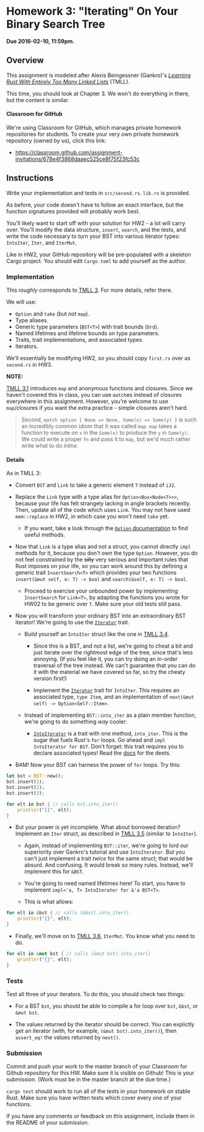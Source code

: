 # Homework 3: "Iterating" On Your Binary Search Tree

**Due 2016-02-10, 11:59pm.**

## Overview

This assignment is modeled after Alexis Beingessner (Gankro)'s [_Learning Rust
With Entirely Too Many Linked Lists_][TMLL] (TMLL).

[TMLL]: http://cglab.ca/~abeinges/blah/too-many-lists/book/

This time, you should look at Chapter 3. We won't do everything in there, but
the content is similar.

#### Classroom for GitHub

We're using Classroom for GitHub, which manages private homework repositories
for students. To create your very own private homework repository (owned by
us), click this link:
* https://classroom.github.com/assignment-invitations/678e4f3868daaec525ce8f75f23fc53c 

## Instructions

Write your implementation and tests in `src/second.rs`. `lib.rs` is provided.

As before, your code doesn't have to follow an exact interface, but the
function signatures provided will probably work best.

You'll likely want to start off with your solution for HW2 - a lot will carry
over. You'll modify the data structure, `insert`, `search`, and the tests, and
write the code necessary to turn your BST into various iterator types:
`IntoIter`, `Iter`, and `IterMut`.

Like in HW2, your GitHub repository will be pre-populated with a skeleton Cargo
project. You should edit `Cargo.toml` to add yourself as the author.

### Implementation

This _roughly_ corresponds to
[TMLL 3](http://cglab.ca/~abeinges/blah/too-many-lists/book/second.html).
For more details, refer there.

We will use:

* `Option` and `take` (but *not* `map`).
* Type aliases.
* Generic type parameters (`BST<T>`) with trait bounds (`Ord`).
* Named lifetimes and lifetime bounds on type parameters.
* Traits, trait implementations, and associated types.
* Iterators.

We'll essentially be modifying HW2, so you should copy `first.rs` over as
`second.rs` in HW3.

**NOTE:**

[TMLL 3.1][] introduces `map` and anonymous functions and closures. Since we
haven't covered this in class, you can  use `match`es instead of closures
everywhere in this assignment. However, you're welcome to use `map`/closures if
you want the extra practice - simple closures aren't hard.

> Second, `match option { None => None, Some(x) => Some(y) }` is such an
> incredibly common idiom that it was called `map`. `map` takes a function to
> execute on `x` in the `Some(x)` to produce the `y` in `Some(y)`. We could
> write a proper `fn` and pass it to `map`, but we'd much rather write what to
> do *inline*.

#### Details

As in TMLL 3:

* Convert `BST` and `Link` to take a generic element `T` instead of `i32`.

* Replace the `Link` type with a type alias for `Option<Box<Node<T>>>`, because
  your life has felt strangely lacking in angle brackets recently. Then, update
  all of the code which uses `Link`. You may not have used `mem::replace` in
  HW2, in which case you won't need `take` yet.

  * If you want, take a look through the [`Option` documentation][optdoc] to
    find useful methods.

[optdoc]: https://doc.rust-lang.org/std/option/enum.Option.html

* Now that `Link` is a type alias and not a struct, you cannot directly `impl`
  methods for it, because you don't own the type `Option`. However, you do not
  feel constrained by the ~~silly~~ very serious and important rules that Rust
  imposes on your life, so you can work around this by defining a generic trait
  `InsertSearch<T>` which provides your two functions `insert(&mut self, e: T)
  -> bool` and `search(&self, e: T) -> bool`.

  * Proceed to exercise your unbounded power by implementing `InsertSearch`
    for `Link<T>`, by adapting the functions you wrote for HW02 to be generic
    over `T`. Make sure your old tests still pass.

* Now you will transform your ordinary BST into an extraordinary BST iterator!
  We're going to use the [`Iterator`] trait.

  * Build yourself an `IntoIter` struct like the one in [TMLL 3.4][].

    * Since this is a BST, and not a list, we're going to cheat a bit and
      just iterate over the rightmost edge of the tree, since that's less
      annoying. (If you feel like it, you can try doing an in-order
      traversal of the tree instead. We can't guarantee that you can do it
      with the material we have covered so far, so try the cheaty version
      first!)

    * Implement the [`Iterator`][] trait for `IntoIter`. This requires an
      associated type, `type Item`, and an implementation of
      `next(&mut self) -> Option<Self::Item>`.

  * Instead of implementing `BST::into_iter` as a plain member function,
    we're going to do something _way_ cooler:

    * [`IntoIterator`][] is a trait with one method, `into_iter`. This is the
      sugar that fuels Rust's `for` loops. Go ahead and `impl IntoIterator for
      BST`. Don't forget: this trait requires you to declare associated types!
      Read the [docs][`IntoIterator`] for the deets.

[`Iterator`]: https://doc.rust-lang.org/std/iter/trait.Iterator.html
[`IntoIterator`]: https://doc.rust-lang.org/std/iter/trait.IntoIterator.html

  * BAM! Now your BST can harness the power of `for` loops. Try this:

```rust
let bst = BST::new();
bst.insert(1);
bst.insert(2);
bst.insert(3);

for elt in bst { // calls bst.into_iter()
    println!("{}", elt);
}
```

  * But your power is yet incomplete. What about borrowed iteration? Implement
    an `Iter` struct, as described in [TMLL 3.5][] (similar to `IntoIter`).

    * Again, instead of implementing `BST::iter`, we're going to lord our
      superiority over Gankro's tutorial and use `IntoIterator`. But you can't
      just implement a trait _twice_ for the same struct; that would be absurd.
      And confusing. It would break so many rules. Instead, we'll implement this
      for `&BST`.

    * You're going to need named lifetimes here! To start, you have to
      implement `impl<'a, T> IntoIterator for &'a BST<T>`.

    * This is what allows:

```rust
for elt in &bst { // calls (&bst).into_iter()
    println!("{}", elt);
}
```

  * Finally, we'll move on to [TMLL 3.6][], `IterMut`. You know what you need
    to do.

```rust
for elt in &mut bst { // calls (&mut bst).into_iter()
    println!("{}", elt);
}
```

[TMLL 3.1]: http://cglab.ca/~abeinges/blah/too-many-lists/book/second-option.html
[TMLL 3.4]: http://cglab.ca/~abeinges/blah/too-many-lists/book/second-into-iter.html
[TMLL 3.5]: http://cglab.ca/~abeinges/blah/too-many-lists/book/second-iter.html
[TMLL 3.6]: http://cglab.ca/~abeinges/blah/too-many-lists/book/second-iter-mut.html

### Tests

Test all three of your iterators. To do this, you should check two things:

* For a BST `bst`, you should be able to compile a for loop over
  `bst`, `&bst`, or `&mut bst`.

* The values returned by the iterator should be correct. You can explictly
  get an iterator (with, for example, `(&mut bst).into_iter()`), then
  `assert_eq!` the values returned by `next()`.

### Submission

Commit and push your work to the master branch of your Classroom for Github
repository for this HW. Make sure it is visible on Github! This is your
submission. (Work must be in the master branch at the due time.)

`cargo test` should work to run all of the tests in your homework on stable
Rust. Make sure you have written tests which cover every one of your functions.

If you have any comments or feedback on this assignment, include them in the
README of your submission.
